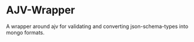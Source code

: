 # AJV-Wrapper

A wrapper around ajv for validating and converting json-schema-types into mongo formats.
